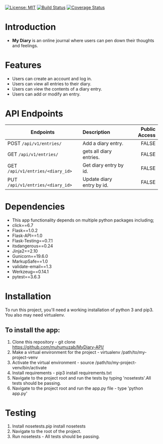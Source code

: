 [![License: MIT](https://img.shields.io/badge/License-MIT-yellow.svg)](https://opensource.org/licenses/MIT) [![Build Status](https://travis-ci.org/muhumuzab/MyDiary-API.svg?branch=develop)](https://travis-ci.org/muhumuzab/MyDiary-API) [![Coverage Status](https://coveralls.io/repos/github/muhumuzab/MyDiary-API/badge.svg?branch=develop)](https://coveralls.io/github/muhumuzab/MyDiary-API?branch=develop)

# Introduction

* **My Diary** is an online journal where users can pen down their thoughts and feelings.  

# Features

* Users can create an account and log in. 
* Users can view all entries to their diary. 
* Users can view the contents of a diary entry. 
* Users can add or modify an entry. 
  
# API Endpoints

|  Endpoints | Description  | Public Access |
| --- | :--- | ---: |
| POST  `/api/v1/entries/`  | Add a diary entry.| FALSE
| GET  `/api/v1/entries/`   | gets all diary entries.| FALSE
| GET  `/api/v1/entries/<diary_id>`  | Get diary entry by id. | FALSE
| PUT  `/api/v1/entries/<diary_id>`  | Update diary entry by id. | FALSE


# Dependencies

* This app functionality depends on multiple python packages including;
* click==6.7
* Flask==1.0.2
* Flask-API==1.0
* Flask-Testing==0.7.1
* itsdangerous==0.24
* Jinja2==2.10
* Gunicorn==19.6.0
* MarkupSafe==1.0
* validate-email==1.3
* Werkzeug==0.14.1
* pytest==3.6.3

# Installation
To run this project, you'll need a working installation of python 3 and pip3. You also may need virtualenv.

## To install the app:
1. Clone this repository - git clone https://github.com/muhumuzab/MyDiary-API/
2. Make a virtual environment for the project - virtualenv /path/to/my-project-venv
3. Activate the virtual environment - source /path/to/my-project-venv/bin/activate
4. Install requirements - pip3 install requirements.txt
5. Navigate to the project root and run the tests by typing 'nosetests'.All tests should be passing.
6. Navigate to the project root and run the app.py file - type 'python app.py'



# Testing

1. Install nosetests.pip install nosetests
2. Navigate to the root of the project.
3. Run nosetests - All tests should be passing.

